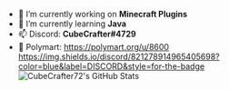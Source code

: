 * 🔭 I’m currently working on **Minecraft Plugins**
* 🌱 I’m currently learning **Java**
* 📫 Discord: **CubeCrafter#4729**
* 🚀 Polymart: https://polymart.org/u/8600
https://img.shields.io/discord/821278914965405698?color=blue&label=DISCORD&style=for-the-badge
![CubeCrafter72's GitHub Stats](https://github-readme-stats.vercel.app/api?username=CubeCrafter72&theme=github_dark&show_icons=true)
